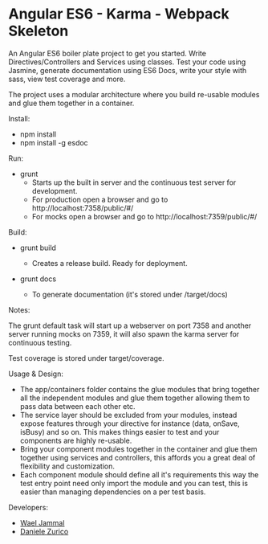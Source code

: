 # Angular ES6 - Karma - Webpack Skeleton

An Angular ES6 boiler plate project to get you started. Write Directives/Controllers and Services using classes. Test your code using Jasmine, generate documentation using
ES6 Docs, write your style with sass, view test coverage and more.

The project uses a modular architecture where you build re-usable modules and glue them together in a container.

Install:
 - npm install
 - npm install -g esdoc

Run:

- grunt
    - Starts up the built in server and the continuous test server for development.
    - For production open a browser and go to http://localhost:7358/public/#/
    - For mocks open a browser and go to http://localhost:7359/public/#/
    
Build:

- grunt build
    - Creates a release build. Ready for deployment.

- grunt docs 
    - To generate documentation (it's stored under /target/docs)

Notes:

The grunt default task will start up a webserver on port 7358 and another server running mocks on 7359, it will also
spawn the karma server for continuous testing.

Test coverage is stored under target/coverage.

Usage & Design:

- The app/containers folder contains the glue modules that bring together all the independent modules and glue them together allowing them to pass data between each other etc.
- The service layer should be excluded from your modules, instead expose features through your directive for instance (data, onSave, isBusy) and so on. This makes things easier to test and your components are highly re-usable.
- Bring your component modules together in the container and glue them together using services and controllers, this affords you a great deal of flexibility and customization.
- Each component module should define all it's requirements this way the test entry point need only import the module and you can test, this is easier than managing dependencies on a per test basis.

Developers:

- [Wael Jammal](https://github.com/waeljammal)
- [Daniele Zurico](https://github.com/daniele-zurico)